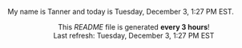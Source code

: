 My name is Tanner and today is Tuesday, December 3, 1:27 PM EST.

<p align="center">This <i>README</i> file is generated <b>every 3 hours</b>!</br>Last refresh: Tuesday, December 3, 1:27 PM EST<br /></p>
